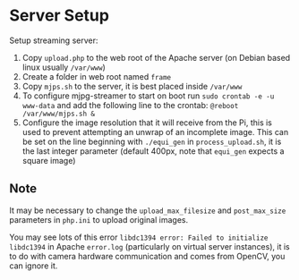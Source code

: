 Server Setup
============

Setup streaming server:

1.	Copy ```upload.php``` to the web root of the Apache server (on Debian based linux usually ```/var/www```)
2.	Create a folder in web root named ```frame```
3.	Copy ```mjps.sh``` to the server, it is best placed inside ```/var/www```
4.	To configure mjpg-streamer to start on boot run ```sudo crontab -e -u www-data``` and add the following line to the crontab: ```@reboot /var/www/mjps.sh &```
5.	Configure the image resolution that it will receive from the Pi, this is used to prevent attempting an unwrap of an incomplete image. This can be set on the line beginning with ```./equi_gen``` in ```process_upload.sh```, it is the last integer parameter (default 400px, note that ```equi_gen``` expects a square image)

Note
----

It may be necessary to change the ```upload_max_filesize``` and ```post_max_size``` parameters in ```php.ini``` to upload original images.

You may see lots of this error ```libdc1394 error: Failed to initialize libdc1394``` in Apache ```error.log``` (particularly on virtual server instances), it is to do with camera hardware communication and comes from OpenCV, you can ignore it.